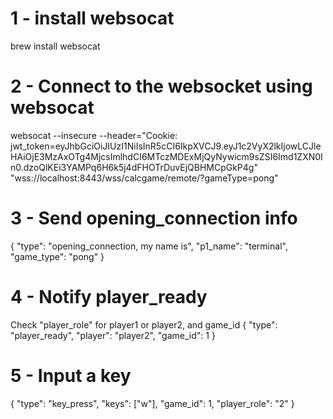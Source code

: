 # 1 - install websocat
brew install websocat

# 2 - Connect to the websocket using websocat
websocat --insecure --header="Cookie: jwt_token=eyJhbGciOiJIUzI1NiIsInR5cCI6IkpXVCJ9.eyJ1c2VyX2lkIjowLCJleHAiOjE3MzAxOTg4MjcsImlhdCI6MTczMDExMjQyNywicm9sZSI6Imd1ZXN0In0.dzoQlKEi3YAMPq6H6k5j4dFHOTrDuvEjQBHMCpGkP4g" "wss://localhost:8443/wss/calcgame/remote/?gameType=pong"

# 3 - Send opening_connection info
{ "type": "opening_connection, my name is", "p1_name": "terminal", "game_type": "pong" }

# 4 - Notify player_ready
Check "player_role" for player1 or player2, and game_id
{ "type": "player_ready", "player": "player2", "game_id": 1 }

# 5 - Input a key
{ "type": "key_press", "keys": ["w"], "game_id": 1, "player_role": "2" }